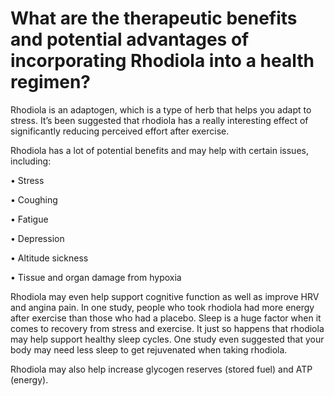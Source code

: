 # What are the therapeutic benefits and potential advantages of incorporating Rhodiola into a health regimen?

Rhodiola is an adaptogen, which is a type of herb that helps you adapt to stress. It’s been suggested that rhodiola has a really interesting effect of significantly reducing perceived effort after exercise.

Rhodiola has a lot of potential benefits and may help with certain issues, including:

• Stress

• Coughing

• Fatigue

• Depression

• Altitude sickness

• Tissue and organ damage from hypoxia

Rhodiola may even help support cognitive function as well as improve HRV and angina pain. In one study, people who took rhodiola had more energy after exercise than those who had a placebo. Sleep is a huge factor when it comes to recovery from stress and exercise. It just so happens that rhodiola may help support healthy sleep cycles. One study even suggested that your body may need less sleep to get rejuvenated when taking rhodiola.

Rhodiola may also help increase glycogen reserves (stored fuel) and ATP (energy).